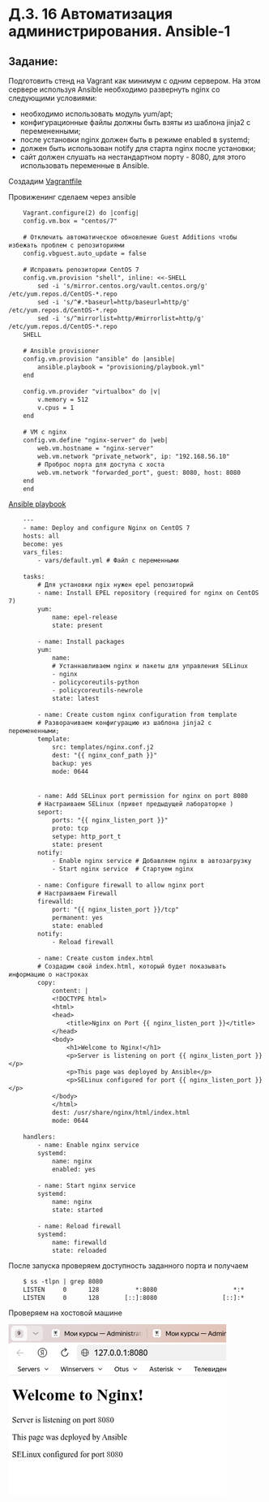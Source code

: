 # Д.З. 16 Автоматизация администрирования. Ansible-1

## Задание:
Подготовить стенд на Vagrant как минимум с одним сервером. На этом сервере используя Ansible необходимо развернуть nginx со следующими условиями:

- необходимо использовать модуль yum/apt;
- конфигурационные файлы должны быть взяты из шаблона jinja2 с перемененными;
- после установки nginx должен быть в режиме enabled в systemd;
- должен быть использован notify для старта nginx после установки;
- сайт должен слушать на нестандартном порту - 8080, для этого использовать переменные в Ansible.

Создадим [Vagrantfile](./Vagrantfile) 

Провиженинг сделаем через ansible

        Vagrant.configure(2) do |config|
        config.vm.box = "centos/7"
        
        # Отключить автоматическое обновление Guest Additions чтобы избежать проблем с репозиториями
        config.vbguest.auto_update = false

        # Исправить репозитории CentOS 7
        config.vm.provision "shell", inline: <<-SHELL
            sed -i 's/mirror.centos.org/vault.centos.org/g' /etc/yum.repos.d/CentOS-*.repo
            sed -i 's/^#.*baseurl=http/baseurl=http/g' /etc/yum.repos.d/CentOS-*.repo
            sed -i 's/^mirrorlist=http/#mirrorlist=http/g' /etc/yum.repos.d/CentOS-*.repo
        SHELL

        # Ansible provisioner
        config.vm.provision "ansible" do |ansible|
            ansible.playbook = "provisioning/playbook.yml"
        end

        config.vm.provider "virtualbox" do |v|
            v.memory = 512
            v.cpus = 1
        end

        # VM с nginx
        config.vm.define "nginx-server" do |web|
            web.vm.hostname = "nginx-server"
            web.vm.network "private_network", ip: "192.168.56.10"
            # Проброс порта для доступа с хоста
            web.vm.network "forwarded_port", guest: 8080, host: 8080
        end
        end


[Ansible playbook](./provisioning/playbook.yml)

        ---
        - name: Deploy and configure Nginx on CentOS 7
        hosts: all
        become: yes
        vars_files:
            - vars/default.yml # Файл с переменными

        tasks:
            # Для установки ngix нужен epel репозиторий
            - name: Install EPEL repository (required for nginx on CentOS 7)
            yum:
                name: epel-release
                state: present

            - name: Install packages
            yum:
                name:
                # Устаннавливаем nginx и пакеты для управления SELinux
                - nginx
                - policycoreutils-python
                - policycoreutils-newrole
                state: latest

            - name: Create custom nginx configuration from template
            # Разворачиваем конфигурацию из шаблона jinja2 с перемененными;
            template:
                src: templates/nginx.conf.j2
                dest: "{{ nginx_conf_path }}"
                backup: yes
                mode: 0644


            - name: Add SELinux port permission for nginx on port 8080
            # Настраиваем SELinux (привет предыдущей лабораторке )
            seport:
                ports: "{{ nginx_listen_port }}"
                proto: tcp
                setype: http_port_t
                state: present
            notify:
                - Enable nginx service # Добавляем nginx в автозагрузку
                - Start nginx service  # Стартуем nginx

            - name: Configure firewall to allow nginx port
            # Настраиваем Firewall
            firewalld:
                port: "{{ nginx_listen_port }}/tcp"
                permanent: yes
                state: enabled
            notify:
                - Reload firewall

            - name: Create custom index.html
            # Создадим свой index.html, который будет показывать информацию о настроках
            copy:
                content: |
                <!DOCTYPE html>
                <html>
                <head>
                    <title>Nginx on Port {{ nginx_listen_port }}</title>
                </head>
                <body>
                    <h1>Welcome to Nginx!</h1>
                    <p>Server is listening on port {{ nginx_listen_port }}</p>
                    <p>This page was deployed by Ansible</p>
                    <p>SELinux configured for port {{ nginx_listen_port }}</p>
                </body>
                </html>
                dest: /usr/share/nginx/html/index.html
                mode: 0644

        handlers:
            - name: Enable nginx service
            systemd:
                name: nginx
                enabled: yes

            - name: Start nginx service
            systemd:
                name: nginx
                state: started

            - name: Reload firewall
            systemd:
                name: firewalld
                state: reloaded


После запуска проверяем доступность заданного порта и получаем

        $ ss -tlpn | grep 8080
        LISTEN     0      128          *:8080                     *:*                  
        LISTEN     0      128       [::]:8080                  [::]:* 

Проверяем на хостовой машине

![screenshot](image.png) 
